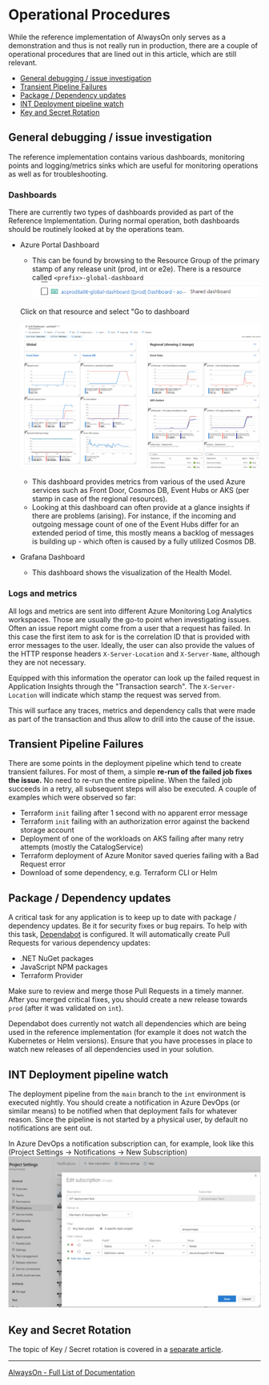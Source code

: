 # Operational Procedures

While the reference implementation of AlwaysOn only serves as a demonstration and thus is not really run in production, there are a couple of operational procedures that are lined out in this article, which are still relevant.

- [General debugging / issue investigation](#general-debugging--issue-investigation)
- [Transient Pipeline Failures](#transient-pipeline-failures)
- [Package / Dependency updates](#package--dependency-updates)
- [INT Deployment pipeline watch](#int-deployment-pipeline-watch)
- [Key and Secret Rotation](#key-and-secret-rotation)

## General debugging / issue investigation

The reference implementation contains various dashboards, monitoring points and logging/metrics sinks which are useful for monitoring operations as well as for troubleshooting.

### Dashboards

There are currently two types of dashboards provided as part of the Reference Implementation. During normal operation, both dashboards should be routinely looked at by the operations team.

- Azure Portal Dashboard
  - This can be found by browsing to the Resource Group of the primary stamp of any release unit (prod, int or e2e). There is a resource called `<prefix>-global-dashboard`
  ![dashboard in resource group](/docs/media/dashboard_in_resource_group.png)
  
  Click on that resource and select "Go to dashboard

  ![azure portal dashboard](/docs/media/azure_portal_dashboard.png)
  - This dashboard provides metrics from various of the used Azure services such as Front Door, Cosmos DB, Event Hubs or AKS (per stamp in case of the regional resources).
  - Looking at this dashboard can often provide at a glance insights if there are problems (arising). For instance, if the incoming and outgoing message count of one of the Event Hubs differ for an extended period of time, this mostly means a backlog of messages is building up - which often is caused by a fully utilized Cosmos DB.

- Grafana Dashboard
  - This dashboard shows the visualization of the Health Model.

### Logs and metrics

All logs and metrics are sent into different Azure Monitoring Log Analytics workspaces. Those are usually the go-to point when investigating issues. Often an issue report might come from a user that a request has failed. In this case the first item to ask for is the correlation ID that is provided with error messages to the user. Ideally, the user can also provide the values of the HTTP response headers `X-Server-Location` and `X-Server-Name`, although they are not necessary.

Equipped with this information the operator can look up the failed request in Application Insights through the "Transaction search". The `X-Server-Location` will indicate which stamp the request was served from.

This will surface any traces, metrics and dependency calls that were made as part of the transaction and thus allow to drill into the cause of the issue.

## Transient Pipeline Failures

There are some points in the deployment pipeline which tend to create transient failures. For most of them, a simple **re-run of the failed job fixes the issue.** No need to re-run the entire pipeline. When the failed job succeeds in a retry, all subsequent steps will also be executed.
A couple of examples which were observed so far:

- Terraform `init` failing after 1 second with no apparent error message
- Terraform `init` failing with an authorization error against the backend storage account
- Deployment of one of the workloads on AKS failing after many retry attempts (mostly the CatalogService)
- Terraform deployment of Azure Monitor saved queries failing with a Bad Request error
- Download of some dependency, e.g. Terraform CLI or Helm

## Package / Dependency updates

A critical task for any application is to keep up to date with package / dependency updates. Be it for security fixes or bug repairs. To help with this task, [Dependabot](https://github.blog/2020-06-01-keep-all-your-packages-up-to-date-with-dependabot/) is configured. It will automatically create Pull Requests for various dependency updates:

- .NET NuGet packages
- JavaScript NPM packages
- Terraform Provider

Make sure to review and merge those Pull Requests in a timely manner. After you merged critical fixes, you should create a new release towards `prod` (after it was validated on `int`).

Dependabot does currently not watch all dependencies which are being used in the reference implementation (for example it does not watch the Kubernetes or Helm versions). Ensure that you have processes in place to watch new releases of all dependencies used in your solution.

## INT Deployment pipeline watch

The deployment pipeline from the `main` branch to the `int` environment is executed nightly. You should create a notification in Azure DevOps (or similar means) to be notified when that deployment fails for whatever reason. Since the pipeline is not started by a physical user, by default no notifications are sent out.

In Azure DevOps a notification subscription can, for example, look like this (Project Settings -> Notifications -> New Subscription)
![build fail notification](/docs/media/deployment_pipeline_failed_notification.png)

## Key and Secret Rotation

The topic of Key / Secret rotation is covered in a [separate article](./OpProcedures-KeyRotation.md).

---
[AlwaysOn - Full List of Documentation](/docs/README.md)
